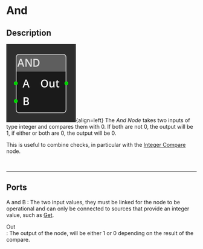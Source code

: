 # And

## Description

![And Node](../../assets/nodes/and_node.png){align=left} The *And Node* takes
two inputs of type integer and compares them with 0. If both are not 0, the
output will be 1, if either or both are 0, the output will be 0. 

This is useful to combine checks, in particular with the [Integer
Compare](compare.md) node.


<br style="clear:left"/>


-------

## Ports

A and B
: The two input values, they must be linked for the node to be operational and
  can only be connected to sources that provide an integer value, such as
  [Get](get_variable.md).

Out  
: The output of the node, will be either 1 or 0 depending on the result of
  the compare.


